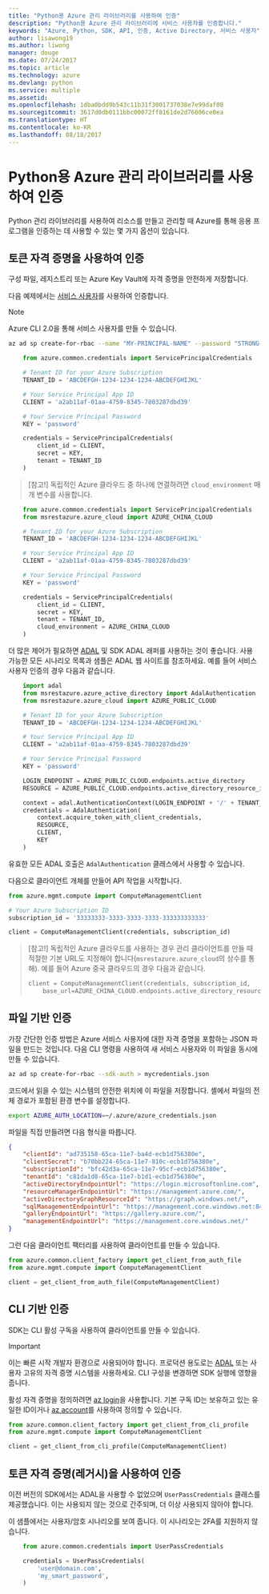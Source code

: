 ```yaml
---
title: "Python용 Azure 관리 라이브러리를 사용하여 인증"
description: "Python용 Azure 관리 라이브러리에 서비스 사용자를 인증합니다."
keywords: "Azure, Python, SDK, API, 인증, Active Directory, 서비스 사용자"
author: lisawong19
ms.author: liwong
manager: douge
ms.date: 07/24/2017
ms.topic: article
ms.technology: azure
ms.devlang: python
ms.service: multiple
ms.assetid: 
ms.openlocfilehash: 1dba0bdd9b543c11b31f3001737038e7e99daf08
ms.sourcegitcommit: 3617d0db0111bbc00072ff8161de2d76606ce0ea
ms.translationtype: HT
ms.contentlocale: ko-KR
ms.lasthandoff: 08/18/2017
---
```

# <a name="authenticate-with-the-azure-management-libraries-for-python"></a>Python용 Azure 관리 라이브러리를 사용하여 인증

Python 관리 라이브러리를 사용하여 리소스를 만들고 관리할 때 Azure를 통해 응용 프로그램을 인증하는 데 사용할 수 있는 몇 가지 옵션이 있습니다.

## <a name="mgmt-auth-token"></a>토큰 자격 증명을 사용하여 인증

구성 파일, 레지스트리 또는 Azure Key Vault에 자격 증명을 안전하게 저장합니다.

다음 예제에서는 [서비스 사용자](https://docs.microsoft.com/cli/azure/create-an-azure-service-principal-azure-cli?toc=%2fazure%2fazure-resource-manager%2ftoc.json)를 사용하여 인증합니다.

> [!NOTE]
> Azure CLI 2.0을 통해 서비스 사용자를 만들 수 있습니다.
> ```bash
> az ad sp create-for-rbac --name "MY-PRINCIPAL-NAME" --password "STRONG-SECRET-PASSWORD"
> ```

```python
    from azure.common.credentials import ServicePrincipalCredentials

    # Tenant ID for your Azure Subscription
    TENANT_ID = 'ABCDEFGH-1234-1234-1234-ABCDEFGHIJKL'

    # Your Service Principal App ID
    CLIENT = 'a2ab11af-01aa-4759-8345-7803287dbd39'

    # Your Service Principal Password
    KEY = 'password'

    credentials = ServicePrincipalCredentials(
        client_id = CLIENT,
        secret = KEY,
        tenant = TENANT_ID
    )
```

> [참고!] 독립적인 Azure 클라우드 중 하나에 연결하려면 `cloud_environment` 매개 변수를 사용합니다.

```python
    from azure.common.credentials import ServicePrincipalCredentials
    from msrestazure.azure_cloud import AZURE_CHINA_CLOUD

    # Tenant ID for your Azure Subscription
    TENANT_ID = 'ABCDEFGH-1234-1234-1234-ABCDEFGHIJKL'

    # Your Service Principal App ID
    CLIENT = 'a2ab11af-01aa-4759-8345-7803287dbd39'

    # Your Service Principal Password
    KEY = 'password'

    credentials = ServicePrincipalCredentials(
        client_id = CLIENT,
        secret = KEY,
        tenant = TENANT_ID,
        cloud_environment = AZURE_CHINA_CLOUD
    )
```

더 많은 제어가 필요하면 [ADAL](https://github.com/AzureAD/azure-activedirectory-library-for-python) 및 SDK ADAL 래퍼를 사용하는 것이 좋습니다. 사용 가능한 모든 시나리오 목록과 샘플은 ADAL 웹 사이트를 참조하세요. 예를 들어 서비스 사용자 인증의 경우 다음과 같습니다.

```python
    import adal
    from msrestazure.azure_active_directory import AdalAuthentication
    from msrestazure.azure_cloud import AZURE_PUBLIC_CLOUD

    # Tenant ID for your Azure Subscription
    TENANT_ID = 'ABCDEFGH-1234-1234-1234-ABCDEFGHIJKL'

    # Your Service Principal App ID
    CLIENT = 'a2ab11af-01aa-4759-8345-7803287dbd39'

    # Your Service Principal Password
    KEY = 'password'

    LOGIN_ENDPOINT = AZURE_PUBLIC_CLOUD.endpoints.active_directory
    RESOURCE = AZURE_PUBLIC_CLOUD.endpoints.active_directory_resource_id

    context = adal.AuthenticationContext(LOGIN_ENDPOINT + '/' + TENANT_ID)
    credentials = AdalAuthentication(
        context.acquire_token_with_client_credentials,
        RESOURCE,
        CLIENT,
        KEY
    )
```

유효한 모든 ADAL 호출은 `AdalAuthentication` 클래스에서 사용할 수 있습니다.

다음으로 클라이언트 개체를 만들어 API 작업을 시작합니다.

```python
from azure.mgmt.compute import ComputeManagementClient

# Your Azure Subscription ID
subscription_id = '33333333-3333-3333-3333-333333333333'

client = ComputeManagementClient(credentials, subscription_id)
```

> [참고!] 독립적인 Azure 클라우드를 사용하는 경우 관리 클라이언트를 만들 때 적절한 기본 URL도 지정해야 합니다(`msrestazure.azure_cloud`의 상수를 통해). 예를 들어 Azure 중국 클라우드의 경우 다음과 같습니다.
> ```python
> client = ComputeManagementClient(credentials, subscription_id,
>     base_url=AZURE_CHINA_CLOUD.endpoints.active_directory_resource_id)
> ```

## <a name="mgmt-auth-file"></a>파일 기반 인증

가장 간단한 인증 방법은 Azure 서비스 사용자에 대한 자격 증명을 포함하는 JSON 파일을 만드는 것입니다. 다음 CLI 명령을 사용하여 새 서비스 사용자와 이 파일을 동시에 만들 수 있습니다.

```bash
az ad sp create-for-rbac --sdk-auth > mycredentials.json
```

코드에서 읽을 수 있는 시스템의 안전한 위치에 이 파일을 저장합니다. 셸에서 파일의 전체 경로가 포함된 환경 변수를 설정합니다.

```bash
export AZURE_AUTH_LOCATION=~/.azure/azure_credentials.json
```

파일을 직접 만들려면 다음 형식을 따릅니다.

```json
{
    "clientId": "ad735158-65ca-11e7-ba4d-ecb1d756380e",
    "clientSecret": "b70bb224-65ca-11e7-810c-ecb1d756380e",
    "subscriptionId": "bfc42d3a-65ca-11e7-95cf-ecb1d756380e",
    "tenantId": "c81da1d8-65ca-11e7-b1d1-ecb1d756380e",
    "activeDirectoryEndpointUrl": "https://login.microsoftonline.com",
    "resourceManagerEndpointUrl": "https://management.azure.com/",
    "activeDirectoryGraphResourceId": "https://graph.windows.net/",
    "sqlManagementEndpointUrl": "https://management.core.windows.net:8443/",
    "galleryEndpointUrl": "https://gallery.azure.com/",
    "managementEndpointUrl": "https://management.core.windows.net/"
}
```

그런 다음 클라이언트 팩터리를 사용하여 클라이언트를 만들 수 있습니다.
```python
from azure.common.client_factory import get_client_from_auth_file
from azure.mgmt.compute import ComputeManagementClient

client = get_client_from_auth_file(ComputeManagementClient)
```


## <a name="mgmt-auth-cli"></a>CLI 기반 인증

SDK는 CLI 활성 구독을 사용하여 클라이언트를 만들 수 있습니다.

> [!IMPORTANT]
> 이는 빠른 시작 개발자 환경으로 사용되어야 합니다. 프로덕션 용도로는 [ADAL](#authenticate-with-token-credentials) 또는 사용자 고유의 자격 증명 시스템을 사용하세요.
> CLI 구성을 변경하면 SDK 실행에 영향을 줍니다.

활성 자격 증명을 정의하려면 [az login](https://docs.microsoft.com/cli/azure/authenticate-azure-cli)을 사용합니다.
기본 구독 ID는 보유하고 있는 유일한 ID이거나 [az account](https://docs.microsoft.com/cli/azure/manage-azure-subscriptions-azure-cli)를 사용하여 정의할 수 있습니다.

```python
from azure.common.client_factory import get_client_from_cli_profile
from azure.mgmt.compute import ComputeManagementClient

client = get_client_from_cli_profile(ComputeManagementClient)
```

## <a name="mgmt-auth-legacy"></a>토큰 자격 증명(레거시)을 사용하여 인증

이전 버전의 SDK에서는 ADAL을 사용할 수 없었으며 `UserPassCredentials` 클래스를 제공했습니다. 이는 사용되지 않는 것으로 간주되며, 더 이상 사용되지 않아야 합니다.

이 샘플에서는 사용자/암호 시나리오를 보여 줍니다. 이 시나리오는 2FA를 지원하지 않습니다.

```python
    from azure.common.credentials import UserPassCredentials

    credentials = UserPassCredentials(
        'user@domain.com',
        'my_smart_password',
    )
```
